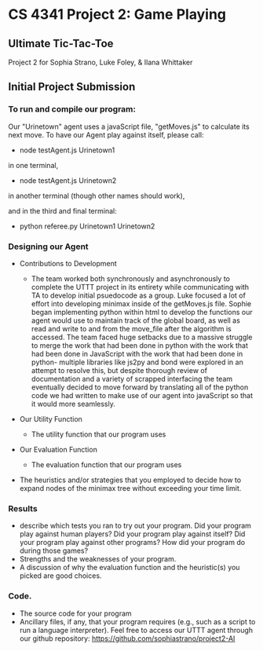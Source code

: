 # CS 4341 Project 2: Game Playing
## Ultimate Tic-Tac-Toe
Project 2 for Sophia Strano, Luke Foley, &amp; Ilana Whittaker

## Initial Project Submission

### To run and compile our program: 

Our "Urinetown" agent uses a javaScript file, "getMoves.js" to calculate its next move. To have our Agent play against itself, please call:
   - node testAgent.js Urinetown1
   
in one terminal, 
   - node testAgent.js Urinetown2
   
in another terminal (though other names should work),

and in the third and final terminal: 
   - python referee.py Urinetown1 Urinetown2
### Designing our Agent

- Contributions to Development
   - The team worked both synchronously and asynchronously to complete the UTTT project in its entirety while communicating with TA to develop initial psuedocode as a group. Luke focused a lot of effort into developing minimax inside of the getMoves.js file. Sophie began implementing python within html to develop the functions our agent would use to maintain track of the global board, as well as read and write to and from the move_file after the algorithm is accessed. The team faced huge setbacks due to a massive struggle to merge the work that had been done in python with the work that had been done in JavaScript with the work that had been done in python- multiple libraries like js2py and bond were explored in an attempt to resolve this, but despite thorough review of documentation and a variety of scrapped interfacing the team eventually decided to move forward by translating all of the python code we had written to make use of our agent into javaScript so that it would more seamlessly. 

- Our Utility Function
   - The utility function that our program uses
- Our Evaluation Function
   - The evaluation function that our program uses
- The heuristics and/or strategies that you employed to decide how to expand nodes of the minimax tree without exceeding your time limit.
### Results
- describe which tests you ran to try out your program. Did your program play against human players? Did your program play against itself? Did your program play against other programs? How did your program do during those games?
-  Strengths and the weaknesses of your program.
- A discussion of why the evaluation function and the heuristic(s) you picked are good choices.

### Code.  
- The source code for your program
- Ancillary files, if any, that your program requires (e.g., such as a script to run a language interpreter).
Feel free to access our UTTT agent through our github repository: https://github.com/sophiastrano/project2-AI

